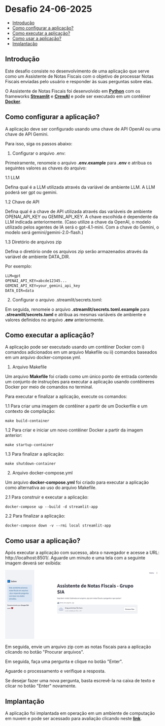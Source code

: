 # Desafio 24-06-2025

- [Introdução](#introdução)
- [Como configurar a aplicação?](#como-configurar-a-aplicação)
- [Como executar a aplicação?](#como-executar-a-aplicação)
- [Como usar a aplicação?](#como-usar-a-aplicação)
- [Implantação](#implantação)

## Introdução

Este desafio consiste no desenvolvimento de uma aplicação que serve como um Assistente de Notas Fiscais com o objetivo de processar Notas Fiscais enviadas pelo usuário e responder às suas perguntas sobre elas.

O Assistente de Notas Fiscais foi desenvolvido em [**Python**](https://www.python.org/) com os frameworks [**Streamlit**](https://github.com/streamlit/streamlit) e [**CrewAI**](https://github.com/crewAIInc/crewAI) e pode ser executado em um contêiner [**Docker**](https://www.docker.com/).

## Como configurar a aplicação?

A aplicação deve ser configurado usando uma chave de API OpenAI ou uma chave de API Gemini.

Para isso, siga os passos abaixo:

1. Configurar o arquivo .env:

Primeiramente, renomeie o arquivo **.env.example** para **.env** e atribua os seguintes valores as chaves do arquivo:

1.1 LLM

Defina qual é a LLM utilizada através da variável de ambiente LLM. A LLM poderá ser gpt ou gemini.

1.2 Chave de API

Defina qual é a chave de API utilizada através das variáveis de ambiente OPENAI_API_KEY ou GEMINI_API_KEY. A chave escolhida é dependente da LLM indicada anteriormente. (Caso utilize a chave da OpenAI, o modelo utilizado pelos agentes de IA será o gpt-4.1-mini. Com a chave do Gemini, o modelo será gemini/gemini-2.0-flash.)

1.3 Diretório de arquivos zip

Defina o diretório onde os arquivos zip serão armazenados através da variável de ambiente DATA_DIR.

Por exemplo:

```
LLM=gpt
OPENAI_API_KEY=abcde12345...
GEMINI_API_KEY=your_gemini_api_key
DATA_DIR=data
```

2. Configurar o arquivo .streamlit/secrets.toml:

Em seguida, renomeie o arquivo **.streamlit/secrets.toml.example** para **.streamlit/secrets.toml** e atribua as mesmas variáveis de ambiente e valores definidos no arquivo **.env** anteriormente.

## Como executar a aplicação?

A aplicação pode ser executado usando um contêiner Docker com i) comandos adicionados em um arquivo Makefile ou ii) comandos baseados em um arquivo docker-compose.yml.

1. Arquivo Makefile

Um arquivo **Makefile** foi criado como um único ponto de entrada contendo um conjunto de instruções para executar a aplicação usando contêineres Docker por meio de comandos no terminal.

Para executar e finalizar a aplicação, execute os comandos:

1.1 Para criar uma imagem de contêiner a partir de um Dockerfile e um contexto de compilação:

```
make build-container
```

1.2 Para criar e iniciar um novo contêiner Docker a partir da imagem anterior:

```
make startup-container
```

1.3 Para finalizar a aplicação:

```
make shutdown-container
```

2. Arquivo docker-compose.yml

Um arquivo **docker-compose.yml** foi criado para executar a aplicação como alternativa ao uso do arquivo Makefile.

2.1 Para construir e executar a aplicação:

```
docker-compose up --build -d streamlit-app
```

2.2 Para finalizar a aplicação:

```
docker-compose down -v --rmi local streamlit-app
```

## Como usar a aplicação?

Após executar a aplicação com sucesso, abra o navegador e acesse a URL: http://localhost:8501/. Aguarde um minuto e uma tela com a seguinte imagem deverá ser exibida:

![texto alternativo](assets/images/Home.png)

Em seguida, envie um arquivo zip com as notas fiscais para a aplicação clicando no botão "Procurar arquivos".

Em seguida, faça uma pergunta e clique no botão "Enter".

Aguarde o processamento e verifique a resposta.

Se desejar fazer uma nova pergunta, basta escrevê-la na caixa de texto e clicar no botão "Enter" novamente.

## Implantação

A aplicação foi implantada em operação em um ambiente de computação em nuvem e pode ser acessado para avaliação clicando neste [**link**](https://grupo-sia-desafio-24-06-2025.onrender.com).
